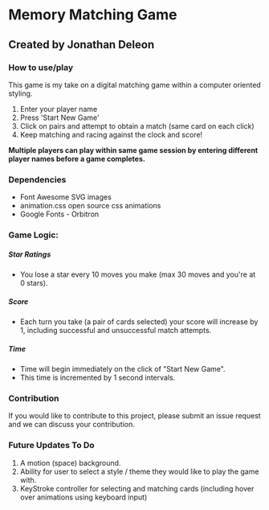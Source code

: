 # Memory Matching Game
## **Created by Jonathan Deleon**

### How to use/play
This game is my take on a digital matching game within a computer oriented styling.

1. Enter your player name
2. Press 'Start New Game'
3. Click on pairs and attempt to obtain a match (same card on each click)
4. Keep matching and racing against the clock and score!

**Multiple players can play within same game session by entering different player names before a game completes.**


### Dependencies
* Font Awesome SVG images
* animation.css open source css animations
* Google Fonts - Orbitron

### Game Logic:
##### Star Ratings
* You lose a star every 10 moves you make (max 30 moves and you're at 0 stars).

##### Score
* Each turn you take (a pair of cards selected) your score will increase by 1, including successful and unsuccessful match attempts.

##### Time
* Time will begin immediately on the click of "Start New Game".
* This time is incremented by 1 second intervals.

### Contribution
If you would like to contribute to this project, please submit an issue request and we can discuss your contribution.

### Future Updates To Do
1. A motion (space) background.
2. Ability for user to select a style / theme they would like to play the game with.
3. KeyStroke controller for selecting and matching cards (including hover over animations using keyboard input)
